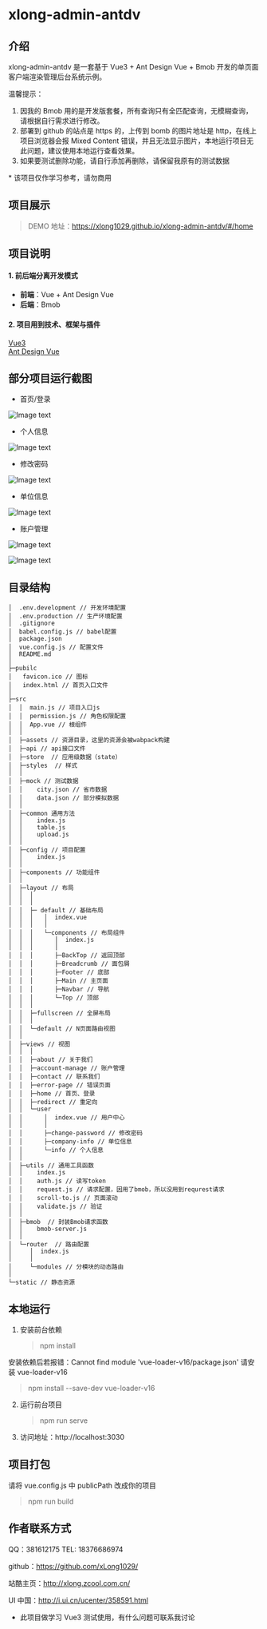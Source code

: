 # xlong-admin-antdv

## 介绍

xlong-admin-antdv 是一套基于 Vue3 + Ant Design Vue + Bmob 开发的单页面客户端渲染管理后台系统示例。

温馨提示：

1. 因我的 Bmob 用的是开发版套餐，所有查询只有全匹配查询，无模糊查询，请根据自行需求进行修改。
2. 部署到 github 的站点是 https 的，上传到 bomb 的图片地址是 http，在线上项目浏览器会报 Mixed Content 错误，并且无法显示图片，本地运行项目无此问题，建议使用本地运行查看效果。
3. 如果要测试删除功能，请自行添加再删除，请保留我原有的测试数据

\* 该项目仅作学习参考，请勿商用

## 项目展示

> DEMO 地址：https://xlong1029.github.io/xlong-admin-antdv/#/home

## 项目说明

#### 1. 前后端分离开发模式

- **前端**：Vue + Ant Design Vue
- **后端**：Bmob

#### 2. 项目用到技术、框架与插件

[Vue3](https://v3.vuejs.org/)<br/>
[Ant Design Vue](https://github.com/vueComponent/ant-design-vue)<br/>

## 部分项目运行截图

- 首页/登录

![Image text](static/images/screen-1.gif)

- 个人信息

![Image text](static/images/screen-2.gif)

- 修改密码

![Image text](static/images/screen-3.gif)

- 单位信息

![Image text](static/images/screen-4.gif)

- 账户管理

![Image text](static/images/screen-5.gif)

![Image text](static/images/screen-6.gif)

## 目录结构

```
│  .env.development // 开发环境配置
│  .env.production // 生产环境配置
│  .gitignore
│  babel.config.js // babel配置
│  package.json
│  vue.config.js // 配置文件
│  README.md
│
├─pubilc
│   favicon.ico // 图标
│   index.html // 首页入口文件
│
├─src
│  │  main.js // 项目入口js
│  │  permission.js // 角色权限配置
│  │  App.vue // 根组件
│  │
│  ├─assets // 资源目录，这里的资源会被wabpack构建
│  ├─api // api接口文件
│  ├─store  // 应用级数据（state）
│  ├─styles  // 样式
│  │
│  ├─mock // 测试数据
│  │    city.json // 省市数据
│  │    data.json // 部分模拟数据
│  │
│  ├─common 通用方法
│  │    index.js
│  │    table.js
│  │    upload.js
│  │
│  ├─config // 项目配置
│  │    index.js
│  │
│  ├─components // 功能组件
│  │
│  ├─layout // 布局
│  │  │
│  │  │
│  │  ├─ default // 基础布局
│  │  │   │  index.vue
│  │  │   │
│  │  │   └─components // 布局组件
│  │  │      │  index.js
│  │  │      │
│  │  │      ├─BackTop // 返回顶部
│  │  │      ├─Breadcrumb // 面包屑
│  │  │      ├─Footer // 底部
│  │  │      ├─Main // 主页面
│  │  │      ├─Navbar // 导航
│  │  │      └─Top // 顶部
│  │  │
│  │  ├─fullscreen // 全屏布局
│  │  │
│  │  └─default // N页面路由视图
│  │
│  ├─views // 视图
│  │  │
│  │  ├─about // 关于我们
│  │  ├─account-manage // 账户管理
│  │  ├─contact // 联系我们
│  │  ├─error-page // 错误页面
│  │  ├─home // 首页、登录
│  │  ├─redirect // 重定向
│  │  └─user
│  │      │  index.vue // 用户中心
│  │      │
│  │      ├─change-password // 修改密码
│  │      ├─company-info // 单位信息
│  │      └─info // 个人信息
│  │
│  ├─utils // 通用工具函数
│  │    index.js
│  │    auth.js // 读写token
│  │    request.js // 请求配置，因用了bmob，所以没用到requrest请求
│  │    scroll-to.js // 页面滚动
│  │    validate.js // 验证
│  │
│  ├─bmob  // 封装Bmob请求函数
│  │    bmob-server.js
│  │
│  └─router  // 路由配置
│     │  index.js
│     │
│     └─modules // 分模块的动态路由
│
└─static // 静态资源
```

## 本地运行

1. 安装前台依赖
   > npm install

安装依赖后若报错：Cannot find module 'vue-loader-v16/package.json'
请安装 vue-loader-v16

> npm install --save-dev vue-loader-v16

2. 运行前台项目
   > npm run serve
3. 访问地址：http://localhost:3030

## 项目打包

请将 vue.config.js 中 publicPath 改成你的项目

> npm run build

## 作者联系方式

QQ：381612175
TEL: 18376686974

github：https://github.com/xLong1029/

站酷主页：http://xlong.zcool.com.cn/

UI 中国：http://i.ui.cn/ucenter/358591.html

- 此项目做学习 Vue3 测试使用，有什么问题可联系我讨论

